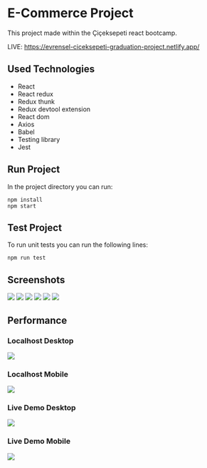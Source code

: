 # E-Commerce Project

This project made within the Çiçeksepeti react bootcamp.

LIVE: https://evrensel-ciceksepeti-graduation-project.netlify.app/

## Used Technologies

- React
- React redux
- Redux thunk
- Redux devtool extension
- React dom
- Axios
- Babel
- Testing library
- Jest

## Run Project

In the project directory you can run:

```console
npm install
npm start
```

## Test Project

To run unit tests you can run the following lines:

```console
npm run test
```

## Screenshots

![](./readme/home.webp)
![](./readme/product-detail.webp)
![](./readme/myaccount.webp)
![](./readme/sign-in.webp)
![](./readme/add-product.webp)
![](./readme/add-product-image.webp)

## Performance

### Localhost Desktop

![](./readme/localhostDesktop.PNG)

### Localhost Mobile

![](./readme/localhostMobile.PNG)

### Live Demo Desktop

![](./readme/liveDemoDesktop.PNG)

### Live Demo Mobile

![](./readme/liveDemoMobile.PNG)
